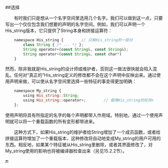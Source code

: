 ##选择

&emsp;&emsp;有时我们只是想从一个名字空间里选用几个名字。我们可以做到这一点，只要写出一个仅仅包含我们想要的声明的名字空间。例如，我们可以声明一个His_string版本，它只提供了String本身和拼接运算符：

```javascript
    namespace His_string {        // 只有His_string的一部分
        class String { /* ... */ };
        String operator+(const String&, const String&);
        String operator+(const String&, const char*)
    }
```

然而，除非我就是His_string的设计师或维护者，否则这一做法很快就会陷入混乱。任何对“真正的”His_string定义的修改都不会在这个声明中反映出来。通过使用声明来做，可以使从名字空间里选择一些特征的事变得更加明确：

```javascript
    namespace My_string {
        using His_string::String;
        using His_string::operator+;        // 使用His_string的任何+
    };
```

使用声明将具有所指定的名字的每个声明都带入作用域。特别地，通过一个使用声明就可以将一个重载函数的所有变形都带进来。

&emsp;&emsp;这种方式下，如果His_string的维护者给String增加了一个成员函数，或者给拼接运算符增加了一个重载版本，这种修改将自动地变成My_string的用户可用的东西。相反地，如果某个特征被从His_string里删除，或者其界面修改了，对My_string使用的影响也将被编译器检查出来（另见15.2.2节）。


🔚